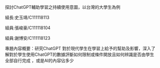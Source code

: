 探討ChatGPT輔助學習之持續使用意圖，以台灣的大學生為例


組長:史玉靖/C111118113

組員:張峻豪/C111118104
 
組員:謝博安/C111118123

專題內容概要：研究ChatGPT 對於現代學生在學習上給予的幫助及影響，深入了解對於學生使用ChatGPT的數據評斷如何限制或條件開放且如何辨識是否由學生全部自行完成 ，或是AI的內容佔多少
